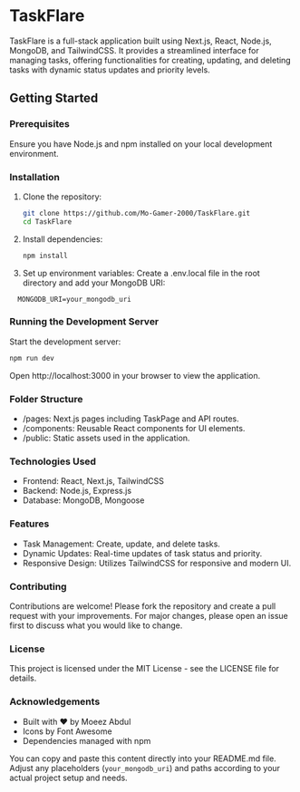 # TaskFlare

TaskFlare is a full-stack application built using Next.js, React, Node.js, MongoDB, and TailwindCSS. It provides a streamlined interface for managing tasks, offering functionalities for creating, updating, and deleting tasks with dynamic status updates and priority levels.

## Getting Started

### Prerequisites

Ensure you have Node.js and npm installed on your local development environment.

### Installation

1. Clone the repository:

   ```bash
   git clone https://github.com/Mo-Gamer-2000/TaskFlare.git
   cd TaskFlare
   ```
   
2. Install dependencies:
   ```bash
   npm install
   ```

3. Set up environment variables:
Create a .env.local file in the root directory and add your MongoDB URI:
```
  MONGODB_URI=your_mongodb_uri
```

### Running the Development Server
Start the development server:
```bash
npm run dev
```
Open http://localhost:3000 in your browser to view the application.

### Folder Structure
* /pages: Next.js pages including TaskPage and API routes.
* /components: Reusable React components for UI elements.
* /public: Static assets used in the application.

### Technologies Used
* Frontend: React, Next.js, TailwindCSS
* Backend: Node.js, Express.js
* Database: MongoDB, Mongoose

### Features
* Task Management: Create, update, and delete tasks.
* Dynamic Updates: Real-time updates of task status and priority.
* Responsive Design: Utilizes TailwindCSS for responsive and modern UI.

### Contributing
Contributions are welcome! Please fork the repository and create a pull request with your improvements. For major changes, please open an issue first to discuss what you would like to change.

### License
This project is licensed under the MIT License - see the LICENSE file for details.

### Acknowledgements
* Built with ❤️ by Moeez Abdul
* Icons by Font Awesome
* Dependencies managed with npm

You can copy and paste this content directly into your README.md file. Adjust any placeholders (`your_mongodb_uri`) and paths according to your actual project setup and needs.





